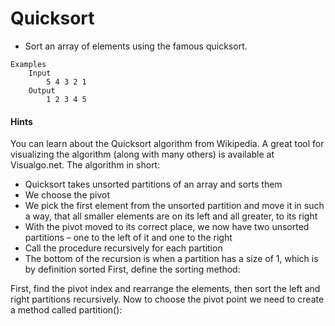 # Quicksort
* Sort an array of elements using the famous quicksort.

``` 
Examples
    Input
        5 4 3 2 1
    Output
        1 2 3 4 5
```

#### Hints
You can learn about the Quicksort algorithm from Wikipedia. A great tool for visualizing the algorithm (along with many others) is available at Visualgo.net.
The algorithm in short:
* Quicksort takes unsorted partitions of an array and sorts them
* We choose the pivot
* We pick the first element from the unsorted partition and move it in such a way, that all smaller elements are on its left and all greater, to its right
* With the pivot moved to its correct place, we now have two unsorted partitions – one to the left of it and one to the right
* Call the procedure recursively for each partition
* The bottom of the recursion is when a partition has a size of 1, which is by definition sorted
First, define the sorting method:


First, find the pivot index and rearrange the elements, then sort the left and right partitions recursively. Now to choose the pivot point we need to create a method called partition():
